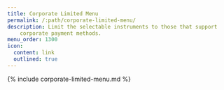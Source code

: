 ```yaml
---
title: Corporate Limited Menu
permalink: /:path/corporate-limited-menu/
description: Limit the selectable instruments to those that support
    corporate payment methods.
menu_order: 1300
icon:
  content: link
  outlined: true
---
```


{% include corporate-limited-menu.md %}
